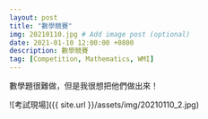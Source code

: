 ```yaml
---
layout: post
title: "數學競賽"
img: 20210110.jpg # Add image post (optional)
date: 2021-01-10 12:00:00 +0800
description: 數學競賽
tag: [Competition, Mathematics, WMI]
---
```

數學題很難做，但是我很想把他們做出來！

![考試現場]({{ site.url }}/assets/img/20210110_2.jpg)